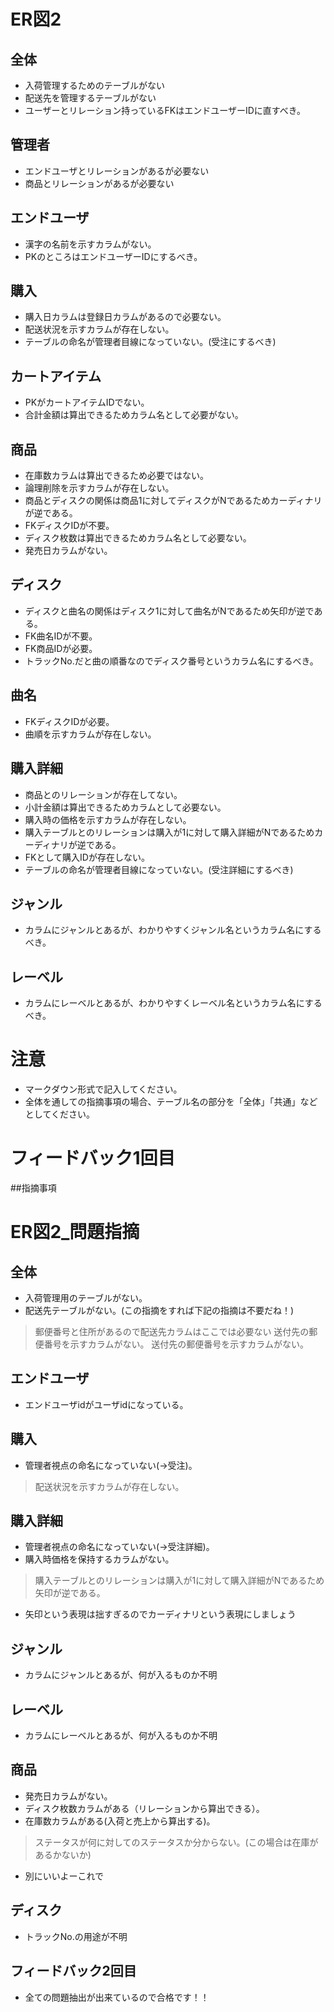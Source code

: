 # ER図2
## 全体
- 入荷管理するためのテーブルがない
- 配送先を管理するテーブルがない
- ユーザーとリレーション持っているFKはエンドユーザーIDに直すべき。

## 管理者
- エンドユーザとリレーションがあるが必要ない
- 商品とリレーションがあるが必要ない

## エンドユーザ
- 漢字の名前を示すカラムがない。
- PKのところはエンドユーザーIDにするべき。


## 購入
- 購入日カラムは登録日カラムがあるので必要ない。
- 配送状況を示すカラムが存在しない。
- テーブルの命名が管理者目線になっていない。(受注にするべき)

## カートアイテム
- PKがカートアイテムIDでない。
- 合計金額は算出できるためカラム名として必要がない。

## 商品
- 在庫数カラムは算出できるため必要ではない。
- 論理削除を示すカラムが存在しない。
- 商品とディスクの関係は商品1に対してディスクがNであるためカーディナリが逆である。
- FKディスクIDが不要。
- ディスク枚数は算出できるためカラム名として必要ない。
- 発売日カラムがない。

## ディスク
- ディスクと曲名の関係はディスク1に対して曲名がNであるため矢印が逆である。
- FK曲名IDが不要。
- FK商品IDが必要。
- トラックNo.だと曲の順番なのでディスク番号というカラム名にするべき。

## 曲名
- FKディスクIDが必要。
- 曲順を示すカラムが存在しない。

## 購入詳細
- 商品とのリレーションが存在してない。
- 小計金額は算出できるためカラムとして必要ない。
- 購入時の価格を示すカラムが存在しない。
- 購入テーブルとのリレーションは購入が1に対して購入詳細がNであるためカーディナリが逆である。
- FKとして購入IDが存在しない。
- テーブルの命名が管理者目線になっていない。(受注詳細にするべき)

## ジャンル
- カラムにジャンルとあるが、わかりやすくジャンル名というカラム名にするべき。

## レーベル
- カラムにレーベルとあるが、わかりやすくレーベル名というカラム名にするべき。

# 注意
* マークダウン形式で記入してください。
* 全体を通しての指摘事項の場合、テーブル名の部分を「全体」「共通」などとしてください。



# フィードバック1回目
##指摘事項
# ER図2_問題指摘
## 全体
- 入荷管理用のテーブルがない。
- 配送先テーブルがない。(この指摘をすれば下記の指摘は不要だね！)
> 郵便番号と住所があるので配送先カラムはここでは必要ない
> 送付先の郵便番号を示すカラムがない。
> 送付先の郵便番号を示すカラムがない。

## エンドユーザ
- エンドユーザidがユーザidになっている。


## 購入
- 管理者視点の命名になっていない(→受注)。
> 配送状況を示すカラムが存在しない。


## 購入詳細
- 管理者視点の命名になっていない(→受注詳細)。
- 購入時価格を保持するカラムがない。
>購入テーブルとのリレーションは購入が1に対して購入詳細がNであるため矢印が逆である。
- 矢印という表現は拙すぎるのでカーディナリという表現にしましょう

## ジャンル
- カラムにジャンルとあるが、何が入るものか不明

## レーベル
- カラムにレーベルとあるが、何が入るものか不明

## 商品
- 発売日カラムがない。
- ディスク枚数カラムがある（リレーションから算出できる）。
- 在庫数カラムがある(入荷と売上から算出する)。
> ステータスが何に対してのステータスか分からない。(この場合は在庫があるかないか)
- 別にいいよーこれで


## ディスク
- トラックNo.の用途が不明


## フィードバック2回目
- 全ての問題抽出が出来ているので合格です！！

